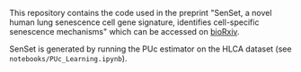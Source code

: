 This repository contains the code used in the preprint "SenSet, a novel human lung senescence cell gene signature, identifies cell-specific senescence mechanisms" which can be accessed on [bioRxiv](https://www.biorxiv.org/content/10.1101/2024.12.21.629928v1).

SenSet is generated by running the PUc estimator on the HLCA dataset (see `notebooks/PUc_Learning.ipynb`).
